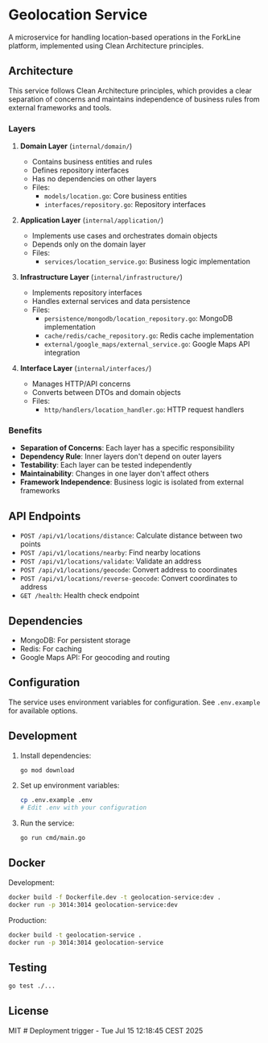 # Geolocation Service

A microservice for handling location-based operations in the ForkLine platform, implemented using Clean Architecture principles.

## Architecture

This service follows Clean Architecture principles, which provides a clear separation of concerns and maintains independence of business rules from external frameworks and tools.

### Layers

1. **Domain Layer** (`internal/domain/`)
   - Contains business entities and rules
   - Defines repository interfaces
   - Has no dependencies on other layers
   - Files:
     - `models/location.go`: Core business entities
     - `interfaces/repository.go`: Repository interfaces

2. **Application Layer** (`internal/application/`)
   - Implements use cases and orchestrates domain objects
   - Depends only on the domain layer
   - Files:
     - `services/location_service.go`: Business logic implementation

3. **Infrastructure Layer** (`internal/infrastructure/`)
   - Implements repository interfaces
   - Handles external services and data persistence
   - Files:
     - `persistence/mongodb/location_repository.go`: MongoDB implementation
     - `cache/redis/cache_repository.go`: Redis cache implementation
     - `external/google_maps/external_service.go`: Google Maps API integration

4. **Interface Layer** (`internal/interfaces/`)
   - Manages HTTP/API concerns
   - Converts between DTOs and domain objects
   - Files:
     - `http/handlers/location_handler.go`: HTTP request handlers

### Benefits

- **Separation of Concerns**: Each layer has a specific responsibility
- **Dependency Rule**: Inner layers don't depend on outer layers
- **Testability**: Each layer can be tested independently
- **Maintainability**: Changes in one layer don't affect others
- **Framework Independence**: Business logic is isolated from external frameworks

## API Endpoints

- `POST /api/v1/locations/distance`: Calculate distance between two points
- `POST /api/v1/locations/nearby`: Find nearby locations
- `POST /api/v1/locations/validate`: Validate an address
- `POST /api/v1/locations/geocode`: Convert address to coordinates
- `POST /api/v1/locations/reverse-geocode`: Convert coordinates to address
- `GET /health`: Health check endpoint

## Dependencies

- MongoDB: For persistent storage
- Redis: For caching
- Google Maps API: For geocoding and routing

## Configuration

The service uses environment variables for configuration. See `.env.example` for available options.

## Development

1. Install dependencies:
   ```bash
   go mod download
   ```

2. Set up environment variables:
   ```bash
   cp .env.example .env
   # Edit .env with your configuration
   ```

3. Run the service:
   ```bash
   go run cmd/main.go
   ```

## Docker

Development:
```bash
docker build -f Dockerfile.dev -t geolocation-service:dev .
docker run -p 3014:3014 geolocation-service:dev
```

Production:
```bash
docker build -t geolocation-service .
docker run -p 3014:3014 geolocation-service
```

## Testing

```bash
go test ./...
```

## License

MIT # Deployment trigger - Tue Jul 15 12:18:45 CEST 2025
